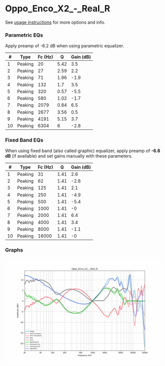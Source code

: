 # Oppo_Enco_X2_-_Real_R
See [usage instructions](https://github.com/jaakkopasanen/AutoEq#usage) for more options and info.

### Parametric EQs
Apply preamp of -6.2 dB when using parametric equalizer.

|   # | Type    |   Fc (Hz) |    Q |   Gain (dB) |
|-----|---------|-----------|------|-------------|
|   1 | Peaking |        20 | 5.42 |         3.5 |
|   2 | Peaking |        27 | 2.59 |         2.2 |
|   3 | Peaking |        71 | 1.96 |        -1.9 |
|   4 | Peaking |       132 | 1.7  |         3.5 |
|   5 | Peaking |       320 | 0.57 |        -5.5 |
|   6 | Peaking |       580 | 1.02 |        -1.7 |
|   7 | Peaking |      2079 | 0.84 |         6.5 |
|   8 | Peaking |      2677 | 3.56 |         0.5 |
|   9 | Peaking |      4191 | 5.15 |         3.7 |
|  10 | Peaking |      6304 | 6    |        -2.8 |

### Fixed Band EQs
When using fixed band (also called graphic) equalizer, apply preamp of **-6.8 dB** (if available) and set gains manually with these parameters.

|   # | Type    |   Fc (Hz) |    Q |   Gain (dB) |
|-----|---------|-----------|------|-------------|
|   1 | Peaking |        31 | 1.41 |         2.6 |
|   2 | Peaking |        62 | 1.41 |        -2.8 |
|   3 | Peaking |       125 | 1.41 |         2.1 |
|   4 | Peaking |       250 | 1.41 |        -4.9 |
|   5 | Peaking |       500 | 1.41 |        -5.4 |
|   6 | Peaking |      1000 | 1.41 |        -0   |
|   7 | Peaking |      2000 | 1.41 |         6.4 |
|   8 | Peaking |      4000 | 1.41 |         3.4 |
|   9 | Peaking |      8000 | 1.41 |        -1.1 |
|  10 | Peaking |     16000 | 1.41 |        -0   |

### Graphs
![](./Oppo_Enco_X2_-_Real_R.png)
